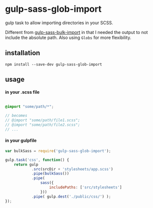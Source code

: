gulp-sass-glob-import
=====================

gulp task to allow importing directories in your SCSS.

Different from [gulp-sass-bulk-import](https://github.com/mathisonian/gulp-sass-bulk-import) in that I needed the output to not include the absolute path. Also using `Globs` for more flexibility.


## installation

```
npm install --save-dev gulp-sass-glob-import
```


## usage


#### in your .scss file

```scss

@import "some/path/*";

// becomes
// @import "some/path/file1.scss";
// @import "some/path/file2.scss";
// ...

```

#### in your gulpfile

```js
var bulkSass = require('gulp-sass-glob-import');

gulp.task('css', function() {
    return gulp
            .src(srcDir + 'stylesheets/app.scss')
            .pipe(bulkSass())
            .pipe(
                sass({
                    includePaths: ['src/stylesheets']
                }))
            .pipe( gulp.dest('./public/css/') );
});
```

